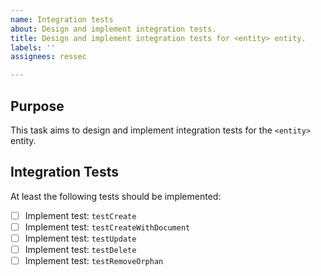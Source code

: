 ```yaml
---
name: Integration tests
about: Design and implement integration tests.
title: Design and implement integration tests for <entity> entity.
labels: ''
assignees: ressec

---
```


## Purpose

This task aims to design and implement integration tests for the `<entity>` entity.

## Integration Tests 

At least the following tests should be implemented:

- [ ] Implement test: `testCreate`
- [ ] Implement test: `testCreateWithDocument`
- [ ] Implement test: `testUpdate`
- [ ] Implement test: `testDelete`
- [ ] Implement test: `testRemoveOrphan`
